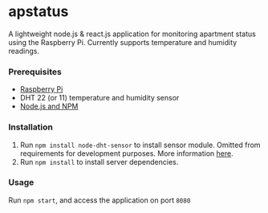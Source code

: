 # apstatus
A lightweight node.js &amp; react.js application for monitoring apartment status using the Raspberry Pi. Currently supports temperature and humidity readings.

### Prerequisites

- [Raspberry Pi](https://www.raspberrypi.org/)
- DHT 22 (or 11) temperature and humidity sensor
- [Node.js and NPM](https://nodejs.org/)

### Installation

1. Run `npm install node-dht-sensor` to install sensor module. Omitted from requirements for development purposes. More information [here](https://github.com/momenso/node-dht-sensor).
2. Run `npm install` to install server dependencies.

### Usage

Run `npm start`, and access the application on port `8080`
